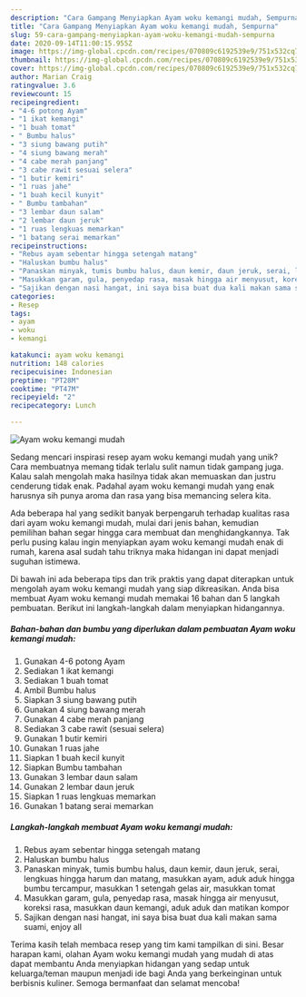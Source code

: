 ```yaml
---
description: "Cara Gampang Menyiapkan Ayam woku kemangi mudah, Sempurna"
title: "Cara Gampang Menyiapkan Ayam woku kemangi mudah, Sempurna"
slug: 59-cara-gampang-menyiapkan-ayam-woku-kemangi-mudah-sempurna
date: 2020-09-14T11:00:15.955Z
image: https://img-global.cpcdn.com/recipes/070809c6192539e9/751x532cq70/ayam-woku-kemangi-mudah-foto-resep-utama.jpg
thumbnail: https://img-global.cpcdn.com/recipes/070809c6192539e9/751x532cq70/ayam-woku-kemangi-mudah-foto-resep-utama.jpg
cover: https://img-global.cpcdn.com/recipes/070809c6192539e9/751x532cq70/ayam-woku-kemangi-mudah-foto-resep-utama.jpg
author: Marian Craig
ratingvalue: 3.6
reviewcount: 15
recipeingredient:
- "4-6 potong Ayam"
- "1 ikat kemangi"
- "1 buah tomat"
- " Bumbu halus"
- "3 siung bawang putih"
- "4 siung bawang merah"
- "4 cabe merah panjang"
- "3 cabe rawit sesuai selera"
- "1 butir kemiri"
- "1 ruas jahe"
- "1 buah kecil kunyit"
- " Bumbu tambahan"
- "3 lembar daun salam"
- "2 lembar daun jeruk"
- "1 ruas lengkuas memarkan"
- "1 batang serai memarkan"
recipeinstructions:
- "Rebus ayam sebentar hingga setengah matang"
- "Haluskan bumbu halus"
- "Panaskan minyak, tumis bumbu halus, daun kemir, daun jeruk, serai, lengkuas hingga harum dan matang, masukkan ayam, aduk aduk hingga bumbu tercampur, masukkan 1 setengah gelas air, masukkan tomat"
- "Masukkan garam, gula, penyedap rasa, masak hingga air menyusut, koreksi rasa, masukkan daun kemangi, aduk aduk dan matikan kompor"
- "Sajikan dengan nasi hangat, ini saya bisa buat dua kali makan sama suami, enjoy all"
categories:
- Resep
tags:
- ayam
- woku
- kemangi

katakunci: ayam woku kemangi 
nutrition: 148 calories
recipecuisine: Indonesian
preptime: "PT28M"
cooktime: "PT47M"
recipeyield: "2"
recipecategory: Lunch

---
```



![Ayam woku kemangi mudah](https://img-global.cpcdn.com/recipes/070809c6192539e9/751x532cq70/ayam-woku-kemangi-mudah-foto-resep-utama.jpg)

Sedang mencari inspirasi resep ayam woku kemangi mudah yang unik? Cara membuatnya memang tidak terlalu sulit namun tidak gampang juga. Kalau salah mengolah maka hasilnya tidak akan memuaskan dan justru cenderung tidak enak. Padahal ayam woku kemangi mudah yang enak harusnya sih punya aroma dan rasa yang bisa memancing selera kita.



Ada beberapa hal yang sedikit banyak berpengaruh terhadap kualitas rasa dari ayam woku kemangi mudah, mulai dari jenis bahan, kemudian pemilihan bahan segar hingga cara membuat dan menghidangkannya. Tak perlu pusing kalau ingin menyiapkan ayam woku kemangi mudah enak di rumah, karena asal sudah tahu triknya maka hidangan ini dapat menjadi suguhan istimewa.


Di bawah ini ada beberapa tips dan trik praktis yang dapat diterapkan untuk mengolah ayam woku kemangi mudah yang siap dikreasikan. Anda bisa membuat Ayam woku kemangi mudah memakai 16 bahan dan 5 langkah pembuatan. Berikut ini langkah-langkah dalam menyiapkan hidangannya.

<!--inarticleads1-->

##### Bahan-bahan dan bumbu yang diperlukan dalam pembuatan Ayam woku kemangi mudah:

1. Gunakan 4-6 potong Ayam
1. Sediakan 1 ikat kemangi
1. Sediakan 1 buah tomat
1. Ambil  Bumbu halus
1. Siapkan 3 siung bawang putih
1. Gunakan 4 siung bawang merah
1. Gunakan 4 cabe merah panjang
1. Sediakan 3 cabe rawit (sesuai selera)
1. Gunakan 1 butir kemiri
1. Gunakan 1 ruas jahe
1. Siapkan 1 buah kecil kunyit
1. Siapkan  Bumbu tambahan
1. Gunakan 3 lembar daun salam
1. Gunakan 2 lembar daun jeruk
1. Siapkan 1 ruas lengkuas memarkan
1. Gunakan 1 batang serai memarkan




<!--inarticleads2-->

##### Langkah-langkah membuat Ayam woku kemangi mudah:

1. Rebus ayam sebentar hingga setengah matang
1. Haluskan bumbu halus
1. Panaskan minyak, tumis bumbu halus, daun kemir, daun jeruk, serai, lengkuas hingga harum dan matang, masukkan ayam, aduk aduk hingga bumbu tercampur, masukkan 1 setengah gelas air, masukkan tomat
1. Masukkan garam, gula, penyedap rasa, masak hingga air menyusut, koreksi rasa, masukkan daun kemangi, aduk aduk dan matikan kompor
1. Sajikan dengan nasi hangat, ini saya bisa buat dua kali makan sama suami, enjoy all




Terima kasih telah membaca resep yang tim kami tampilkan di sini. Besar harapan kami, olahan Ayam woku kemangi mudah yang mudah di atas dapat membantu Anda menyiapkan hidangan yang sedap untuk keluarga/teman maupun menjadi ide bagi Anda yang berkeinginan untuk berbisnis kuliner. Semoga bermanfaat dan selamat mencoba!
